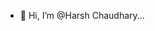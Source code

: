 - 👋 Hi, I’m @Harsh Chaudhary...

<!---
Harshchaudhry1/Harshchaudhry1 is a ✨ special ✨ repository because its `README.md` (this file) appears on your GitHub profile.
You can click the Preview link to take a look at your changes.
--->
